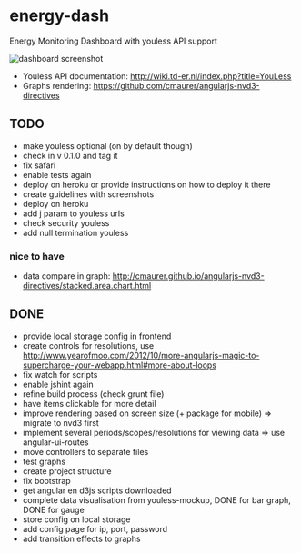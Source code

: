 energy-dash
===========

Energy Monitoring Dashboard with youless API support

![dashboard screenshot](https://dl.dropboxusercontent.com/u/30939008/remo/Screen%20Shot%202014-04-13%20at%2023.46.00.png)

* Youless API documentation: http://wiki.td-er.nl/index.php?title=YouLess
* Graphs rendering: https://github.com/cmaurer/angularjs-nvd3-directives


## TODO

* make youless optional (on by default though)
* check in v 0.1.0 and tag it
* fix safari
* enable tests again
* deploy on heroku or provide instructions on how to deploy it there
* create guidelines with screenshots
* deploy on heroku
* add j param to youless urls
* check security youless 
* add null termination youless

### nice to have

* data compare in graph: http://cmaurer.github.io/angularjs-nvd3-directives/stacked.area.chart.html

## DONE

* provide local storage config in frontend
* create controls for resolutions, use http://www.yearofmoo.com/2012/10/more-angularjs-magic-to-supercharge-your-webapp.html#more-about-loops
* fix watch for scripts
* enable jshint again
* refine build process (check grunt file)
* have items clickable for more detail
* improve rendering based on screen size (+ package for mobile) => migrate to nvd3 first
* implement several periods/scopes/resolutions for viewing data => use angular-ui-routes
* move controllers to separate files
* test graphs
* create project structure
* fix bootstrap
* get angular en d3js scripts downloaded
* complete data visualisation from youless-mockup, DONE for bar graph, DONE for gauge
* store config on local storage
* add config page for ip, port, password
* add transition effects to graphs
